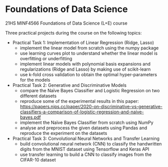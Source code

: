 # Foundations of Data Science
21HS MINF4566 Foundations of Data Science (L+E) course

Three practical projects during the course on the following topics:
- Practical Task 1: Implementation of Linear Regression (Ridge, Lasso)
  - implement the linear model from scratch using the numpy package
  - use learning curves plot to understand whether the linear model is overfitting or underfitting
  -  implement linear models with polynomial basis expansions and regularizations (Ridge and Lasso) by making use of scikit-learn
  -  use k-fold cross validation to obtain the optimal hyper-parameters for the models
- Practical Task 2: Generative and Discriminative Models
  - compare the Naïve Bayes Classifier and Logistic Regression on two different datasets
  - reproduce some of the experimental results in this paper: https://papers.nips.cc/paper/2020-on-discriminative-vs-generative-classifiers-a-comparison-of-logistic-regression-and-naive-bayes.pdf
  - implement the Naïve Bayes Classifier from scratch using NumPy
  - analyse and preprocess the given datasets using Pandas and reproduce the experiment on the datasets
- Practical Task 3: Convolutional Neural Networks and Transfer Learning
  - build convolutional neural network (CNN) to classify the handwritten digits from the MNIST dataset using Tensorflow and Keras API
  - use transfer learning to build a CNN to classify images from the CIFAR-10 dataset

